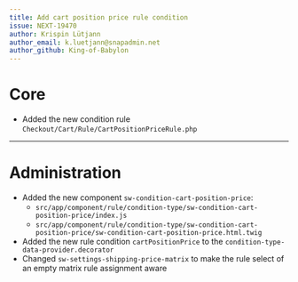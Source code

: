 ```yaml
---
title: Add cart position price rule condition
issue: NEXT-19470
author: Krispin Lütjann
author_email: k.luetjann@snapadmin.net 
author_github: King-of-Babylon
---
```

# Core
* Added the new condition rule `Checkout/Cart/Rule/CartPositionPriceRule.php`
___
# Administration
*  Added the new component `sw-condition-cart-position-price`:
    * `src/app/component/rule/condition-type/sw-condition-cart-position-price/index.js`
    * `src/app/component/rule/condition-type/sw-condition-cart-position-price/sw-condition-cart-position-price.html.twig`
* Added the new rule condition `cartPositionPrice` to the `condition-type-data-provider.decorator`
* Changed `sw-settings-shipping-price-matrix` to make the rule select of an empty matrix rule assignment aware
